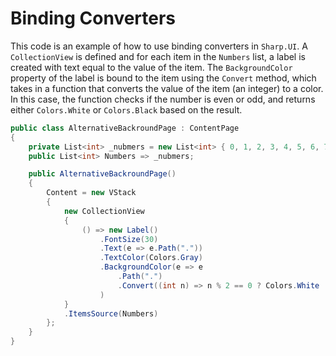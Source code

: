 # Binding Converters

This code is an example of how to use binding converters in `Sharp.UI`. A `CollectionView` is defined and for each item in the `Numbers` list, a label is created with text equal to the value of the item. The `BackgroundColor` property of the label is bound to the item using the `Convert` method, which takes in a function that converts the value of the item (an integer) to a color. In this case, the function checks if the number is even or odd, and returns either `Colors.White` or `Colors.Black` based on the result.

```cs
public class AlternativeBackroundPage : ContentPage
{
    private List<int> _nubmers = new List<int> { 0, 1, 2, 3, 4, 5, 6, 7, 8, 9 };
    public List<int> Numbers => _nubmers;

    public AlternativeBackroundPage()
    {
        Content = new VStack
        {
            new CollectionView
            {
                () => new Label()
                    .FontSize(30)
                    .Text(e => e.Path("."))
                    .TextColor(Colors.Gray)
                    .BackgroundColor(e => e
                        .Path(".")
                        .Convert((int n) => n % 2 == 0 ? Colors.White : Colors.Black)
                    )
            }
            .ItemsSource(Numbers)
        };
    }
}
```